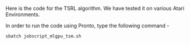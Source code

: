 Here is the code for the TSRL algorithm. We have tested it on various Atari Environments.

In order to run the code using Pronto, type the following command - 

```
sbatch jobscript_mlgpu_tsm.sh
```
